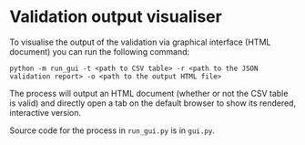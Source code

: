 # Validation output visualiser

To visualise the output of the validation via graphical interface (HTML document) you can run the following command:

```
python -m run_gui -t <path to CSV table> -r <path to the JSON validation report> -o <path to the output HTML file>
```

The process will output an HTML document (whether or not the CSV table is valid) and directly open a tab on the default browser to show its rendered, interactive version.

Source code for the process in `run_gui.py` is in `gui.py`.